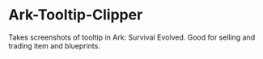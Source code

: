 # Ark-Tooltip-Clipper
Takes screenshots of tooltip in Ark: Survival Evolved. Good for selling and trading item and blueprints.
